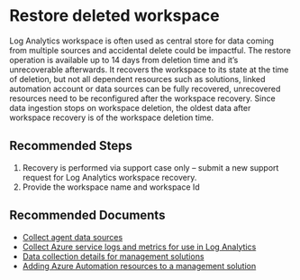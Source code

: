 
<properties
pageTitle="Restore deleted workspace"
description="Restore deleted workspace"
service="microsoft.operationalinsights"
resource="workspaces"
articleId="777445d0-915a-43d5-adfc-749a17c03410"
symptomID=""
infoBubbleText=""
authors="yossiy"
ms.author="yossiy"
displayorder=""
selfHelpType="generic"
supportTopicIds="32612520"
resourceTags=""
productPesIds="15725"
cloudEnvironments="Public, Fairfax"
/>

# Restore deleted workspace
Log Analytics workspace is often used as central store for data coming from multiple sources and accidental delete could be impactful. The restore operation is available up to 14 days from deletion time and it’s unrecoverable afterwards. It recovers the workspace to its state at the time of deletion, but not all dependent resources such as solutions, linked automation account or data sources can be fully recovered, unrecovered resources need to be reconfigured after the workspace recovery. Since data ingestion stops on workspace deletion, the oldest data after workspace recovery is of the workspace deletion time.

## **Recommended Steps**
1. Recovery is performed via support case only – submit a new support request for Log Analytics workspace recovery.
1. Provide the workspace name and workspace Id<br>

## **Recommended Documents**
* [Collect agent data sources](https://docs.microsoft.com/azure/azure-monitor/platform/agent-data-sources)
* [Collect Azure service logs and metrics for use in Log Analytics](https://docs.microsoft.com/azure/azure-monitor/platform/collect-azure-metrics-logs)
* [Data collection details for management solutions](https://docs.microsoft.com/azure/azure-monitor/insights/solutions-inventory)
* [Adding Azure Automation resources to a management solution](https://docs.microsoft.com/azure/azure-monitor/insights/solutions-resources-automation)<br>